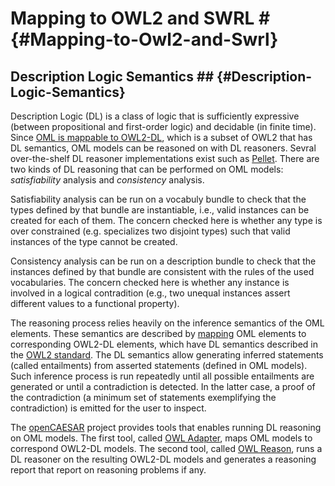 # Mapping to OWL2 and SWRL # {#Mapping-to-Owl2-and-Swrl}

## Description Logic Semantics ## {#Description-Logic-Semantics}

Description Logic (DL) is a class of logic that is sufficiently expressive (between propositional and first-order logic) and decidable (in finite time). Since [OML is mappable to OWL2-DL](#Mapping-to-Owl2-and-Swrl), which is a subset of OWL2 that has DL semantics, OML models can be reasoned on with DL reasoners. Sevral over-the-shelf DL reasoner implementations exist such as [Pellet](https://github.com/stardog-union/pellet). There are two kinds of DL reasoning that can be performed on OML models: *satisfiability* analysis and *consistency* analysis.

Satisfiability analysis can be run on a vocabuly bundle to check that the types defined by that bundle are instantiable, i.e., valid instances can be created for each of them. The concern checked here is whether any type is over constrained (e.g. specializes two disjoint types) such that valid instances of the type cannot be created.

Consistency analysis can be run on a description bundle to check that the instances defined by that bundle are consistent with the rules of the used vocabularies. The concern checked here is whether any instance is involved in a logical contradition (e.g., two unequal instances assert different values to a functional property).

The reasoning process relies heavily on the inference semantics of the OML elements. These semantics are described by [mapping](#Mapping-to-Owl2-and-Swrl) OML elements to corresponding OWL2-DL elements, which have DL semantics described in the [OWL2 standard](https://www.w3.org/TR/owl2-syntax/). The DL semantics allow generating inferred statements (called entailments) from asserted statements (defined in OML models). Such inference process is run repeatedly until all possible entailments are generated or until a contradiction is detected. In the latter case, a proof of the contradiction (a minimum set of statements exemplifying the contradiction) is emitted for the user to inspect.

The [openCAESAR](https://github.com/opencaesar) project provides tools that enables running DL reasoning on OML models. The first tool, called [OWL Adapter](https://github.com/opencaesar/owl-adapter), maps OML models to correspond OWL2-DL models. The second tool, called [OWL Reason](https://github.com/opencaesar/owl-tools), runs a DL reasoner on the resulting OWL2-DL models and generates a reasoning report that report on reasoning problems if any.
